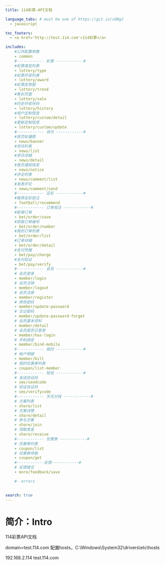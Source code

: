 ```yaml
---
title: 114彩票-API文档

language_tabs: # must be one of https://git.io/vQNgJ
  - javascript

toc_footers:
  - <a href='http://test.114.com'>114彩票</a>

includes:
    #公共配置参数
    - common        
    #------------ 彩票 ------------#
    #彩票类型列表
    - lottery/type
    #彩票开奖列表
    - lottery/award
    #彩票走势图
    - lottery/trend
    #售彩页面
    - lottery/sale
    #历史开奖号码
    - lottery/history
    #用户定制信息
    - lottery/custom/detail
    #更新定制信息
    - lottery/custom/update
    #------------ 资讯 ------------#
    #首页轮播图
    - news/banner
    #资讯列表
    - news/list
    #资讯详细
    - news/detail
    #首页通知信息
    - news/notice
    #评论列表
    - news/comment/list
    #发表评论
    - news/comment/send
    #------------ 足彩 ------------#
    #推荐足彩投注
    - football/recommend
    #------------ 订单投注 ------------#
    #新增订单
    - bet/order/save
    #获取订单编号
    - bet/order/number
    #我的订单列表
    - bet/order/list
    #订单详细
    - bet/order/detail
    #支付凭据
    - bet/pay/charge
    #支付验证
    - bet/pay/verify
    #------------ 会员 ------------#
    # 会员登录
    - member/login
    # 会员注销
    - member/logout
    # 会员注册
    - member/register
    # 修改密码
    - member/update-password
    # 忘记密码
    - member/update-password-forget
    # 会员基本资料
    - member/detail
    # 会员是否已登录
    - member/has-login
    # 手机绑定
    - member/bind-mobile
    #------------ 我的 ------------#
    # 帐户明细
    - member/bill
    # 我的优惠券列表
    - coupon/list-member
    #------------ 短信 ------------#
    # 发送验证码
    - sms/sendcode
    # 验证验证码
    - sms/verifycode
    #------------ 天天分钱 ------------#
    # 方案列表
    - share/list
    # 方案详情
    - share/detail
    # 参与方案
    - share/join
    # 领取奖金
    - share/receive
    #------------ 优惠券 ------------#
    # 优惠券列表
    - coupon/list
    # 优惠券领取
    - coupon/get
    #------------反馈------------#
    # 反馈提交
    - more/feedback/save    

    #- errors
    

search: true
---
```


# 简介：Intro
114彩票API文档

<aside class="notice">
    domain=test.114.com
    配置hosts，C:\Windows\System32\drivers\etc\hosts
</aside>

192.168.2.114       test.114.com

